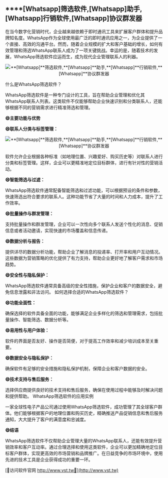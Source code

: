 ## ****[Whatsapp]**筛选软件,**[Whatsapp]**助手,**[Whatsapp]**行销软件,**[Whatsapp]**协议群发器**

在当今数字化营销时代，企业越来越依赖于即时通讯工具来扩展客户群体和提升品牌知名度。WhatsApp作为全球使用最广泛的即时通讯应用之一，为企业提供了一个直接、高效的沟通平台。然而，随着企业规模的扩大和客户基础的增长，如何有效管理和筛选WhatsApp联系人成为了一项关键挑战。幸运的是，随着技术的发展，WhatsApp筛选软件应运而生，成为现代企业管理联系人的利器。

 <center><img src="https://vst.tw/MP4/tuiguang/png/5.png" alt="**[Whatsapp]**筛选软件,**[Whatsapp]**助手,**[Whatsapp]**行销软件,**[Whatsapp]**协议群发器"></center>

什么是WhatsApp筛选软件？

WhatsApp筛选软件是一种专门设计的工具，旨在帮助企业管理和优化其WhatsApp联系人列表。这类软件不仅能够帮助企业快速识别和分类联系人，还能够根据不同的营销需求进行精准筛选和管理。

**😄主要功能与优势**

**😄联系人分类与标签管理：**

 <center><img src="https://vst.tw/MP4/tuiguang/png/6.png" alt="**[Whatsapp]**筛选软件,**[Whatsapp]**助手,**[Whatsapp]**行销软件,**[Whatsapp]**协议群发器"></center>

软件允许企业根据各种标准（如地理位置、兴趣爱好、购买历史等）对联系人进行分类和标签管理。这样，企业可以更精准地定位目标群体，进行有针对性的营销活动。

**😄智能筛选与过滤：**

WhatsApp筛选软件通常配备智能筛选和过滤功能，可以根据预设的条件和参数，快速筛选出符合要求的联系人。这种功能节省了大量的时间和人力成本，提升了工作效率。

**😄批量操作与群发管理：**

支持批量操作和群发管理，企业可以一次性向多个联系人发送个性化的消息、促销信息或者活动邀请，实现快速的市场覆盖和信息传递。

**😄数据分析与报告：**

提供详尽的数据分析功能，帮助企业了解消息的投递率、打开率和用户互动情况。这些数据为营销策略的优化提供了有力支持，帮助企业更好地了解客户需求和市场趋势。

**😄安全性与隐私保护：**

WhatsApp筛选软件通常具备高级的安全性措施，保护企业和客户的数据安全，避免信息泄露和非法访问。
如何选择合适的WhatsApp筛选软件？

**😄功能全面性：**

确保选择的软件具备全面的功能，能够满足企业多样化的筛选和管理需求，包括批量操作、智能筛选、数据分析等。

**😄易用性与用户体验：**

软件的界面是否友好、操作是否简便，对于提高工作效率和减少培训成本至关重要。

**😄数据安全与隐私保护：**

确保软件有足够的安全措施和隐私保护机制，保障企业和客户数据的安全。

**😄技术支持与售后服务：**

选择供应商提供良好的技术支持和售后服务，确保在使用过程中能够及时解决问题和提供帮助。
WhatsApp筛选软件的应用实例

一家全球性电子产品公司通过使用WhatsApp筛选软件，成功管理了其全球客户群体。他们能够根据客户的地理位置和购买历史，精确推送产品促销信息和售后服务通知，大大提升了客户的满意度和忠诚度。

**😄结语**

WhatsApp筛选软件不仅帮助企业管理大量的WhatsApp联系人，还能有效提升营销效率和客户互动率。通过合理选择和使用这类软件，企业可以更加精确地定位目标客户群体，实现更高效的市场营销和品牌推广。在日益竞争的市场环境中，使用先进的技术工具是企业获得成功的重要一环。


[👻访问软件官网 http://www.vst.tw👻](http://www.vst.tw)
